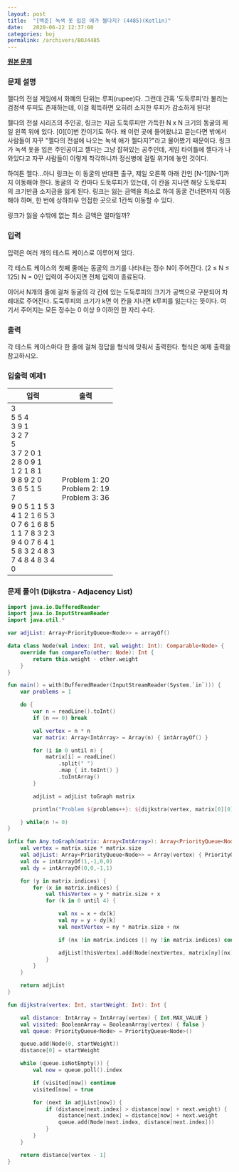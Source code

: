 ```yaml
---
layout: post
title:  "[백준] 녹색 옷 입은 애가 젤다지? (4485)(Kotlin)"
date:   2020-06-22 12:37:00
categories: boj
permalink: /archivers/BOJ4485
---
```


**[원본 문제](https://www.acmicpc.net/problem/4485)**

### 문제 설명

젤다의 전설 게임에서 화폐의 단위는 루피(rupee)다. 그런데 간혹 '도둑루피'라 불리는 검정색 루피도 존재하는데, 이걸 획득하면 오히려 소지한 루피가 감소하게 된다!

젤다의 전설 시리즈의 주인공, 링크는 지금 도둑루피만 가득한 N x N 크기의 동굴의 제일 왼쪽 위에 있다. [0][0]번 칸이기도 하다. 왜 이런 곳에 들어왔냐고 묻는다면 밖에서 사람들이 자꾸 "젤다의 전설에 나오는 녹색 애가 젤다지?"라고 물어봤기 때문이다. 링크가 녹색 옷을 입은 주인공이고 젤다는 그냥 잡혀있는 공주인데, 게임 타이틀에 젤다가 나와있다고 자꾸 사람들이 이렇게 착각하니까 정신병에 걸릴 위기에 놓인 것이다.

하여튼 젤다...아니 링크는 이 동굴의 반대편 출구, 제일 오른쪽 아래 칸인 [N-1][N-1]까지 이동해야 한다. 동굴의 각 칸마다 도둑루피가 있는데, 이 칸을 지나면 해당 도둑루피의 크기만큼 소지금을 잃게 된다. 링크는 잃는 금액을 최소로 하여 동굴 건너편까지 이동해야 하며, 한 번에 상하좌우 인접한 곳으로 1칸씩 이동할 수 있다.

링크가 잃을 수밖에 없는 최소 금액은 얼마일까?

### 입력

입력은 여러 개의 테스트 케이스로 이루어져 있다.

각 테스트 케이스의 첫째 줄에는 동굴의 크기를 나타내는 정수 N이 주어진다. (2 ≤ N ≤ 125) N = 0인 입력이 주어지면 전체 입력이 종료된다.

이어서 N개의 줄에 걸쳐 동굴의 각 칸에 있는 도둑루피의 크기가 공백으로 구분되어 차례대로 주어진다. 도둑루피의 크기가 k면 이 칸을 지나면 k루피를 잃는다는 뜻이다. 여기서 주어지는 모든 정수는 0 이상 9 이하인 한 자리 수다.

### 출력

각 테스트 케이스마다 한 줄에 걸쳐 정답을 형식에 맞춰서 출력한다. 형식은 예제 출력을 참고하시오.

### 입출력 예제1

|입력|출력|
|-----|-----|
|3<br>5 5 4<br>3 9 1<br>3 2 7<br>5<br>3 7 2 0 1<br>2 8 0 9 1<br>1 2 1 8 1<br>9 8 9 2 0<br>3 6 5 1 5<br>7<br>9 0 5 1 1 5 3<br>4 1 2 1 6 5 3<br>0 7 6 1 6 8 5<br>1 1 7 8 3 2 3<br>9 4 0 7 6 4 1<br>5 8 3 2 4 8 3<br>7 4 8 4 8 3 4<br>0|Problem 1: 20<br>Problem 2: 19<br>Problem 3: 36|


### 문제 풀이1 (Dijkstra - Adjacency List)

```kotlin
import java.io.BufferedReader
import java.io.InputStreamReader
import java.util.*

var adjList: Array<PriorityQueue<Node>> = arrayOf()

data class Node(val index: Int, val weight: Int): Comparable<Node> {
    override fun compareTo(other: Node): Int {
        return this.weight - other.weight
    }
}

fun main() = with(BufferedReader(InputStreamReader(System.`in`))) {
    var problems = 1

    do {
        var n = readLine().toInt()
        if (n == 0) break

        val vertex = n * n
        var matrix: Array<IntArray> = Array(n) { intArrayOf() }

        for (i in 0 until n) {
            matrix[i] = readLine()
                .split(" ")
                .map { it.toInt() }
                .toIntArray()
        }

        adjList = adjList toGraph matrix

        println("Problem ${problems++}: ${dijkstra(vertex, matrix[0][0])}")

    } while(n != 0)
}

infix fun Any.toGraph(matrix: Array<IntArray>): Array<PriorityQueue<Node>>  {
    val vertex = matrix.size * matrix.size
    val adjList: Array<PriorityQueue<Node>> = Array(vertex) { PriorityQueue<Node>() }
    val dx = intArrayOf(1,-1,0,0)
    val dy = intArrayOf(0,0,-1,1)

    for (y in matrix.indices) {
        for (x in matrix.indices) {
            val thisVertex = y * matrix.size + x
            for (k in 0 until 4) {

                val nx = x + dx[k]
                val ny = y + dy[k]
                val nextVertex = ny * matrix.size + nx

                if (nx !in matrix.indices || ny !in matrix.indices) continue

                adjList[thisVertex].add(Node(nextVertex, matrix[ny][nx]))
            }
        }
    }

    return adjList
}

fun dijkstra(vertex: Int, startWeight: Int): Int {

    val distance: IntArray = IntArray(vertex) { Int.MAX_VALUE }
    val visited: BooleanArray = BooleanArray(vertex) { false }
    val queue: PriorityQueue<Node> = PriorityQueue<Node>()

    queue.add(Node(0, startWeight))
    distance[0] = startWeight

    while (queue.isNotEmpty()) {
        val now = queue.poll().index

        if (visited[now]) continue
        visited[now] = true

        for (next in adjList[now]) {
            if (distance[next.index] > distance[now] + next.weight) {
                distance[next.index] = distance[now] + next.weight
                queue.add(Node(next.index, distance[next.index]))
            }
        }
    }

    return distance[vertex - 1]
}
```
